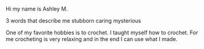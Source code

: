 Hi my name is Ashley M.

3 words that describe me
  stubborn
  caring
  mysterious
  
  One of my favorite hobbies is to crochet. I taught myself how to crochet. For me crocheting is very relaxing and in the end I can
  use what I made.
